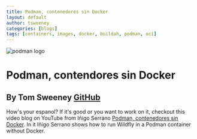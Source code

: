 ```yaml
---
title: Podman, contenedores sin Docker
layout: default
author: tsweeney
categories: [blogs]
tags: [containers, images, docker, buildah, podman, oci]
---
```


![podman logo](../static/vectors/raw/podman.svg)

# Podman, contendores sin Docker

## By Tom Sweeney [GitHub](https://github.com/TomSweeneyRedhat)

How's your espanol? If it's good or you want to work on it, checkout this video blog on YouTube from Iñigo Serrano [Podman, contenedores sin Docker](https://www.youtube.com/watch?v=pzRf0G43DYw&feature=youtu.be). In it Iñigo Serrano shows how to run Wildfly in a Podman container without Docker.
